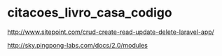 # citacoes_livro_casa_codigo


http://www.sitepoint.com/crud-create-read-update-delete-laravel-app/


http://sky.pingpong-labs.com/docs/2.0/modules

